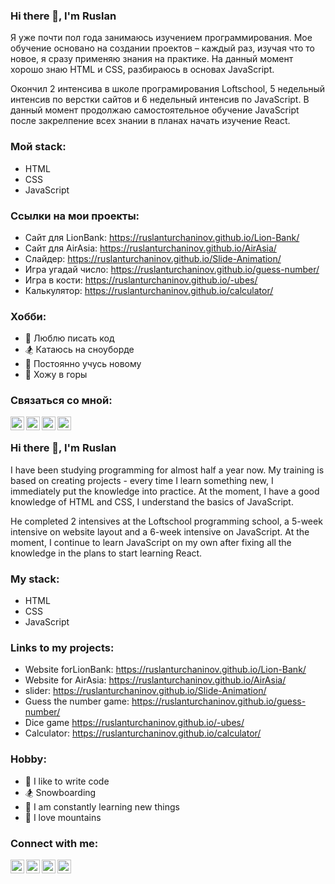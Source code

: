 ### Hi there 👋, I'm Ruslan

Я уже почти пол года занимаюсь изучением программирования. Мое обучение основано на создании проектов – каждый раз, изучая что то новое, я сразу применяю знания на практике. На данный момент хорошо знаю HTML и CSS, разбираюсь в основах JavaScript.

Окончил 2 интенсива в школе програмирования Loftschool, 5 недельный интенсив по верстки сайтов и 6 недельный интенсив по JavaScript. В данный момент продолжаю самостоятельное обучение JavaScript после закрелпение всех знании в планах начать изучение React.

### Мой stack:
- HTML
- CSS
- JavaScript


### Ссылки на мои проекты:
- Сайт для LionBank: https://ruslanturchaninov.github.io/Lion-Bank/
- Сайт для AirAsia:  https://ruslanturchaninov.github.io/AirAsia/
- Слайдер:                   https://ruslanturchaninov.github.io/Slide-Animation/
- Игра угадай число:         https://ruslanturchaninov.github.io/guess-number/
- Игра в кости:              https://ruslanturchaninov.github.io/-ubes/
- Калькулятор:               https://ruslanturchaninov.github.io/calculator/


### Хобби:
- 💪 Люблю писать код
- 🏂 Катаюсь на сноуборде
- 🥅 Постоянно учусь новому
- 🗻 Хожу в горы


### Связаться со мной:
[<img align="left" alt="Ruslan | FaceBook" width="22px" src="https://cdn.icon-icons.com/icons2/2428/PNG/512/facebook_black_logo_icon_147136.png" />][facebook]
[<img align="left" alt="Ruslan | LinkedIn" width="22px" src="https://cdn.jsdelivr.net/npm/simple-icons@v3/icons/linkedin.svg" />][linkedin]
[<img align="left" alt="Ruslan | Instagram" width="22px" src="https://cdn.jsdelivr.net/npm/simple-icons@v3/icons/instagram.svg" />][instagram]
[<img align="left" alt="Ruslan | VK" width="22px" src="https://cdn.jsdelivr.net/npm/simple-icons@v3/icons/vk.svg" />][vk]

[facebook]: https://www.facebook.com/r.turchaninov/
[linkedin]: https://www.linkedin.com/in/ruslan-turchaninov/
[instagram]: https://www.instagram.com/ruslanturchaninof/
[vk]: https://vk.com/turchaninov1

<br>

### Hi there 👋, I'm Ruslan

I have been studying programming for almost half a year now. My training is based on creating projects - every time I learn something new, I immediately put the knowledge into practice. At the moment, I have a good knowledge of HTML and CSS, I understand the basics of JavaScript.

He completed 2 intensives at the Loftschool programming school, a 5-week intensive on website layout and a 6-week intensive on JavaScript. At the moment, I continue to learn JavaScript on my own after fixing all the knowledge in the plans to start learning React.

### My stack:
- HTML
- CSS
- JavaScript

### Links to my projects:
- Website forLionBank: https://ruslanturchaninov.github.io/Lion-Bank/
- Website for AirAsia:  https://ruslanturchaninov.github.io/AirAsia/
- slider:                   https://ruslanturchaninov.github.io/Slide-Animation/
- Guess the number game:         https://ruslanturchaninov.github.io/guess-number/
- Dice game              https://ruslanturchaninov.github.io/-ubes/
- Calculator:               https://ruslanturchaninov.github.io/calculator/

### Hobby:
- 💪 I like to write code
- 🏂 Snowboarding
- 🥅 I am constantly learning new things
- 🗻 I love mountains

### Connect with me:
[<img align="left" alt="Ruslan | FaceBook" width="22px" src="https://cdn.icon-icons.com/icons2/2428/PNG/512/facebook_black_logo_icon_147136.png" />][facebook]
[<img align="left" alt="Ruslan | LinkedIn" width="22px" src="https://cdn.jsdelivr.net/npm/simple-icons@v3/icons/linkedin.svg" />][linkedin]
[<img align="left" alt="Ruslan | Instagram" width="22px" src="https://cdn.jsdelivr.net/npm/simple-icons@v3/icons/instagram.svg" />][instagram]
[<img align="left" alt="Ruslan | VK" width="22px" src="https://cdn.jsdelivr.net/npm/simple-icons@v3/icons/vk.svg" />][vk]

[facebook]: https://www.facebook.com/r.turchaninov/
[linkedin]: https://www.linkedin.com/in/ruslan-turchaninov/
[instagram]: https://www.instagram.com/ruslanturchaninof/
[vk]: https://vk.com/turchaninov1

